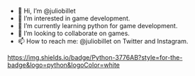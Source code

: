 - 👋 Hi, I’m @juliobillet
- 👀 I’m interested in game development.
- 🌱 I’m currently learning python for game development.
- 💞️ I’m looking to collaborate on games.
- 📫 How to reach me: @juliobillet on Twitter and Instagram.

https://img.shields.io/badge/Python-3776AB?style=for-the-badge&logo=python&logoColor=white
